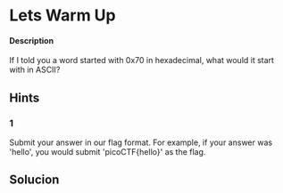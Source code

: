 # Lets Warm Up

#### Description

If I told you a word started with 0x70 in hexadecimal, what would it start with in ASCII?

## Hints
### 1
Submit your answer in our flag format. For example, if your answer was 'hello', you would submit 'picoCTF{hello}' as the flag.

## Solucion

